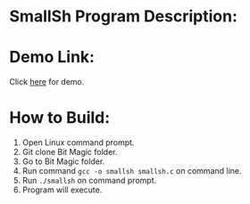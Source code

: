 # SmallSh Program Description:

# Demo Link:
Click [here](https://onlinegdb.com/SyBx3q6NB) for demo.

# How to Build:
1. Open Linux command prompt.
2. Git clone Bit Magic folder.
3. Go to Bit Magic folder.
4. Run command ```gcc -o smallsh smallsh.c``` on command line.
5. Run ```./smallsh``` on command prompt.
6. Program will execute.

